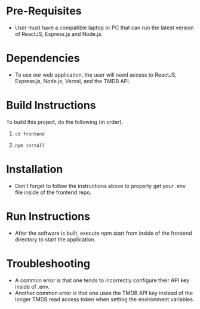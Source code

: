 # Pre-Requisites

- User must have a compatible laptop or PC that can run the latest version of ReactJS, Express.js and Node.js.

# Dependencies
- To use our web application, the user will need access to ReactJS, Express.js, Node.js, Vercel, and the TMDB API.

# Build Instructions
To build this project, do the following (in order):
1. `cd frontend`

2. `npm install`

# Installation
- Don't forget to follow the instructions above to properly get your .env file inside of the frontend repo.

# Run Instructions
- After the software is built, execute npm start from inside of the frontend directory to start the application.

# Troubleshooting
- A common error is that one tends to incorrectly configure their API key inside of .env.
- Another common error is that one uses the TMDB API key instead of the longer TMDB read access token when setting the environment variables.